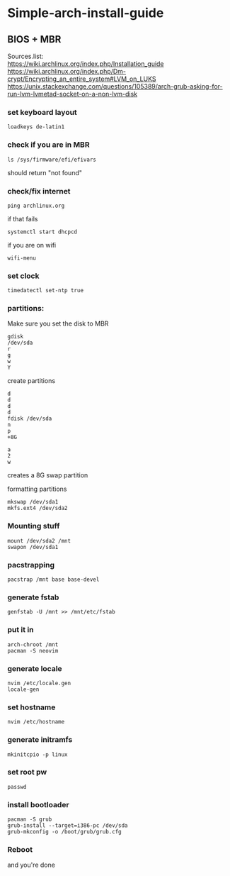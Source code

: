 # Simple-arch-install-guide

## BIOS + MBR 

Sources.list:  
https://wiki.archlinux.org/index.php/Installation_guide  
https://wiki.archlinux.org/index.php/Dm-crypt/Encrypting_an_entire_system#LVM_on_LUKS  
https://unix.stackexchange.com/questions/105389/arch-grub-asking-for-run-lvm-lvmetad-socket-on-a-non-lvm-disk  

### set keyboard layout
`loadkeys de-latin1`

### check if you are in MBR
```
ls /sys/firmware/efi/efivars
```
should return "not found"

### check/fix internet
```
ping archlinux.org
```
if that fails
```
systemctl start dhcpcd
```
if you are on wifi
```
wifi-menu
```

### set clock
```
timedatectl set-ntp true
```

### partitions:
Make sure you set the disk to MBR 
```
gdisk
/dev/sda
r
g
w
Y
```

create partitions 
```
d
d
d
d
fdisk /dev/sda
n
p
+8G

a
2
w
```
creates a 8G swap partition 

formatting partitions
```
mkswap /dev/sda1
mkfs.ext4 /dev/sda2
```

### Mounting stuff
```
mount /dev/sda2 /mnt
swapon /dev/sda1
```

### pacstrapping 
```
pacstrap /mnt base base-devel
```

### generate fstab
```
genfstab -U /mnt >> /mnt/etc/fstab
```

### put it in
```
arch-chroot /mnt
pacman -S neovim
```

### generate locale
```
nvim /etc/locale.gen
locale-gen
```

### set hostname
```
nvim /etc/hostname
```

### generate initramfs
```
mkinitcpio -p linux
```

### set root pw
```
passwd
```

### install bootloader
```
pacman -S grub
grub-install --target=i386-pc /dev/sda
grub-mkconfig -o /boot/grub/grub.cfg
```

### Reboot
and you're done
